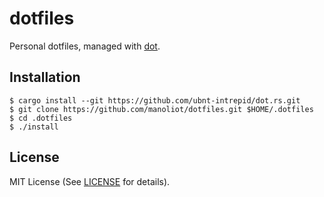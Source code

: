 # dotfiles

Personal dotfiles, managed with [dot][dot].

## Installation

```shell-session
$ cargo install --git https://github.com/ubnt-intrepid/dot.rs.git
$ git clone https://github.com/manoliot/dotfiles.git $HOME/.dotfiles
$ cd .dotfiles
$ ./install
```

## License
MIT License (See [LICENSE](LICENSE) for details).

[dot]: https://github.com/ubnt-intrepid/dot
